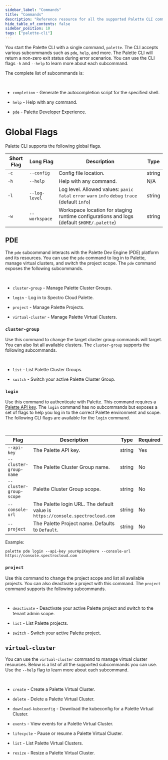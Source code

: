 ```yaml
---
sidebar_label: "Commands"
title: "Commands"
description: "Reference resource for all the supported Palette CLI commands."
hide_table_of_contents: false
sidebar_position: 10
tags: ["palette-cli"]
---
```




You start the Palette CLI with a single command, `palette`. The CLI accepts various subcommands such as `pde`, `help`, and more. The Palette CLI will return a non-zero exit status during error scenarios. You can use the CLI flags `-h` and `--help` to learn more about each subcommand.

The complete list of subcommands is:

<br />

  * `completion` - Generate the autocompletion script for the specified shell.


  * `help`       -   Help with any command.


  * `pde`        -   Palette Developer Experience.



# Global Flags

Palette CLI supports the following global flags.

| Short Flag | Long Flag              | Description                                                              | Type    |
|------------|------------------------|--------------------------------------------------------------------------|---------|
| `-c`       | `--config`      | Config file location.                                                     | string  |
| `-h`       | `--help`               | Help with any command.                                                         | N/A     |
| `-l`       | `--log-level`   | Log level. Allowed values: `panic` `fatal` `error` `warn` `info` `debug` `trace` (default `info`) | string |
| `-w`       | `--workspace`   | Workspace location for staging runtime configurations and logs (default `$HOME/.palette`) |   string      |      



## PDE

The `pde` subcommand interacts with the Palette Dev Engine (PDE) platform and its resources. You can use the `pde` command to log in to Palette, manage virtual clusters, and switch the project scope. The `pde` command exposes the following subcommands.

  <br />

  * `cluster-group` -   Manage Palette Cluster Groups.


  * `login`         -   Log in to Spectro Cloud Palette. 


  * `project`       -   Manage Palette Projects. 


  * `virtual-cluster` - Manage Palette Virtual Clusters.


### `cluster-group`

Use this command to change the target cluster group commands will target. You can also list all available clusters. The `cluster-group` supports the following subcommands.

  <br />

  * `list`   -      List Palette Cluster Groups.



  * `switch` -      Switch your active Palette Cluster Group.



### `login`

Use this command to authenticate with Palette. This command requires a [Palette API key](../user-management/user-management.md#user-login). The `login` command has no subcommands but exposes a set of flags to help you log in to the correct Palette environment and scope. The following CLI flags are available for the `login` command.

  <br />

  | Flag                    | Description                                          | Type | Required |
  |-------------------------|------------------------------------------------------|------|----------|
  | `--api-key`             | The Palette API key.                                  |  string    | Yes |
  | `--cluster-group-name`  | The Palette Cluster Group name.                        |  string    |   No       |
  | `--cluster-group-scope` | Palette Cluster Group scope.                           |   string   | No |
  | `--console-url`         | The Palette login URL. The default value is `https://console.spectrocloud.com`                             |  string    | No |
  | `--project`             | The Palette Project name. Defaults to `Default`.    |    string  |     No     |



  Example:

  ```shell
  palette pde login --api-key yourApiKeyHere --console-url https://console.spectrocloud.com
  ```

### `project`

Use this command to change the project scope and list all available projects. You can also deactivate a project with this command. The `project` command supports the following subcommands.


  <br />

  * `deactivate` -  Deactivate your active Palette project and switch to the tenant admin scope.


  * `list`   -      List Palette projects.


  * `switch` -      Switch your active Palette project.


## `virtual-cluster`

You can use the `virtual-cluster` command to manage virtual cluster resources. Below is a list of all the supported subcommands you can use. Use the `--help` flag to learn more about each subcommand.

  <br />

- `create` - Create a Palette Virtual Cluster.


- `delete` - Delete a Palette Virtual Cluster.


- `download-kubeconfig` - Download the kubeconfig for a Palette Virtual Cluster.


- `events` - View events for a Palette Virtual Cluster.


- `lifecycle` - Pause or resume a Palette Virtual Cluster.


- `list` - List Palette Virtual Clusters.


- `resize` - Resize a Palette Virtual Cluster.